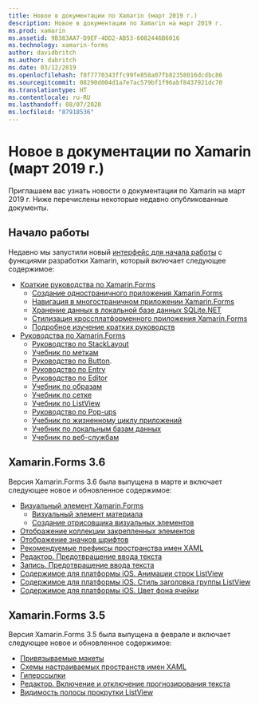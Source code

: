 ```yaml
---
title: Новое в документации по Xamarin (март 2019 г.)
description: Новое в документации по Xamarin на март 2019 г.
ms.prod: xamarin
ms.assetid: 9B383AA7-D9EF-4DD2-AB53-6082446B6016
ms.technology: xamarin-forms
author: davidbritch
ms.author: dabritch
ms.date: 03/12/2019
ms.openlocfilehash: f8f7770343ffc99fe858a07fb82358016dcdbc86
ms.sourcegitcommit: 08290d004d1a7e7ac579bf1f96abf8437921dc70
ms.translationtype: HT
ms.contentlocale: ru-RU
ms.lasthandoff: 08/07/2020
ms.locfileid: "87918536"
---
```

# <a name="xamarin-docs-whats-new-march-2019"></a>Новое в документации по Xamarin (март 2019 г.)

Приглашаем вас узнать новости о документации по Xamarin на март 2019 г. Ниже перечислены некоторые недавно опубликованные документы.

## <a name="get-started"></a>Начало работы

Недавно мы запустили новый [интерфейс для начала работы](~/get-started/index.yml) с функциями разработки Xamarin, который включает следующее содержимое:

- [Краткие руководства по Xamarin.Forms](~/get-started/quickstarts/index.md)
  - [Создание одностраничного приложения Xamarin.Forms](~/get-started/quickstarts/single-page.md)
  - [Навигация в многостраничном приложении Xamarin.Forms](~/get-started/quickstarts/multi-page.md)
  - [Хранение данных в локальной базе данных SQLite.NET](~/get-started/quickstarts/database.md)
  - [Стилизация кроссплатформенного приложения Xamarin.Forms](~/get-started/quickstarts/styling.md)
  - [Подробное изучение кратких руководств](~/get-started/quickstarts/deepdive.md)
- [Руководства по Xamarin.Forms](~/get-started/tutorials/index.yml)
  - [Руководство по StackLayout](~/get-started/tutorials/stacklayout/index.yml)
  - [Учебник по меткам](~/get-started/tutorials/label/index.yml)
  - [Руководство по Button](~/get-started/tutorials/button/index.yml).
  - [Руководство по Entry](~/get-started/tutorials/entry/index.yml)
  - [Руководство по Editor](~/get-started/tutorials/editor/index.yml)
  - [Учебник по образам](~/get-started/tutorials/image/index.yml)
  - [Учебник по сетке](~/get-started/tutorials/grid/index.yml)
  - [Учебник по ListView](~/get-started/tutorials/listview/index.yml)
  - [Руководство по Pop-ups](~/get-started/tutorials/pop-ups/index.yml)
  - [Учебник по жизненному циклу приложений](~/get-started/tutorials/app-lifecycle/index.yml)
  - [Учебник по локальным базам данных](~/get-started/tutorials/local-database/index.yml)
  - [Учебник по веб-службам](~/get-started/tutorials/web-service/index.yml)

## <a name="xamarinforms-36"></a>Xamarin.Forms 3.6

Версия Xamarin.Forms 3.6 была выпущена в марте и включает следующее новое и обновленное содержимое:

- [Визуальный элемент Xamarin.Forms](~/xamarin-forms/user-interface/visual/index.md)
  - [Визуальный элемент материала](~/xamarin-forms/user-interface/visual/material-visual.md)
  - [Создание отрисовщика визуальных элементов](~/xamarin-forms/user-interface/visual/create.md)
- [Отображение коллекции закрепленных элементов](~/xamarin-forms/user-interface/map/pins.md#display-a-pin-collection)
- [Отображение значков шрифтов](~/xamarin-forms/user-interface/text/fonts.md#display-font-icons)
- [Рекомендуемые префиксы пространства имен XAML](~/xamarin-forms/xaml/custom-prefix.md)
- [Редактор. Предотвращение ввода текста](~/xamarin-forms/user-interface/text/editor.md#prevent-text-entry)
- [Запись. Предотвращение ввода текста](~/xamarin-forms/user-interface/text/entry.md#prevent-text-entry)
- [Содержимое для платформы iOS. Анимации строк ListView](~/xamarin-forms/platform/ios/listview-row-animations.md)
- [Содержимое для платформы iOS. Стиль заголовка группы ListView](~/xamarin-forms/platform/ios/listview-group-header-style.md)
- [Содержимое для платформы iOS. Цвет фона ячейки](~/xamarin-forms/platform/ios/cell-background-color.md)

## <a name="xamarinforms-35"></a>Xamarin.Forms 3.5

Версия Xamarin.Forms 3.5 была выпущена в феврале и включает следующее новое и обновленное содержимое:

- [Привязываемые макеты](~/xamarin-forms/user-interface/layouts/bindable-layouts.md)
- [Схемы настраиваемых пространств имен XAML](~/xamarin-forms/xaml/custom-namespace-schemas.md)
- [Гиперссылки](~/xamarin-forms/user-interface/text/label.md#hyperlinks)
- [Редактор. Включение и отключение прогнозирования текста](~/xamarin-forms/user-interface/text/editor.md#enable-and-disable-text-prediction)
- [Видимость полосы прокрутки ListView](~/xamarin-forms/user-interface/listview/customizing-list-appearance.md#scrollbar-visibility)
